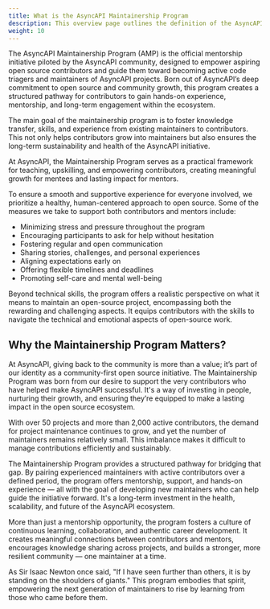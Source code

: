 ```yaml
---
title: What is the AsyncAPI Maintainership Program
description: This overview page outlines the definition of the AsyncAPI Maintainership Program
weight: 10
---
```


The AsyncAPI Maintainership Program (AMP) is the official mentorship initiative piloted by the AsyncAPI community, designed to empower aspiring open source contributors and guide them toward becoming active code triagers and maintainers of AsyncAPI projects. Born out of AsyncAPI’s deep commitment to open source and community growth, this program creates a structured pathway for contributors to gain hands-on experience, mentorship, and long-term engagement within the ecosystem.

The main goal of the maintainership program is to foster knowledge transfer, skills, and experience from existing maintainers to contributors. This not only helps contributors grow into maintainers but also ensures the long-term sustainability and health of the AsyncAPI initiative.

At AsyncAPI, the Maintainership Program serves as a practical framework for teaching, upskilling, and empowering contributors, creating meaningful growth for mentees and lasting impact for mentors.

To ensure a smooth and supportive experience for everyone involved, we prioritize a healthy, human-centered approach to open source. Some of the measures we take to support both contributors and mentors include:

- Minimizing stress and pressure throughout the program
- Encouraging participants to ask for help without hesitation
- Fostering regular and open communication
- Sharing stories, challenges, and personal experiences
- Aligning expectations early on
- Offering flexible timelines and deadlines
- Promoting self-care and mental well-being

Beyond technical skills, the program offers a realistic perspective on what it means to maintain an open-source project, encompassing both the rewarding and challenging aspects. It equips contributors with the skills to navigate the technical and emotional aspects of open-source work.

## Why the Maintainership Program Matters?

At AsyncAPI, giving back to the community is more than a value; it’s part of our identity as a community-first open source initiative. The Maintainership Program was born from our desire to support the very contributors who have helped make AsyncAPI successful. It's a way of investing in people, nurturing their growth, and ensuring they’re equipped to make a lasting impact in the open source ecosystem.

With over 50 projects and more than 2,000 active contributors, the demand for project maintenance continues to grow, and yet the number of maintainers remains relatively small. This imbalance makes it difficult to manage contributions efficiently and sustainably.

The Maintainership Program provides a structured pathway for bridging that gap. By pairing experienced maintainers with active contributors over a defined period, the program offers mentorship, support, and hands-on experience — all with the goal of developing new maintainers who can help guide the initiative forward. It's a long-term investment in the health, scalability, and future of the AsyncAPI ecosystem.

More than just a mentorship opportunity, the program fosters a culture of continuous learning, collaboration, and authentic career development. It creates meaningful connections between contributors and mentors, encourages knowledge sharing across projects, and builds a stronger, more resilient community — one maintainer at a time.

As Sir Isaac Newton once said, "If I have seen further than others, it is by standing on the shoulders of giants." This program embodies that spirit, empowering the next generation of maintainers to rise by learning from those who came before them.